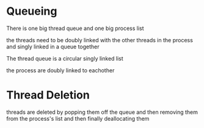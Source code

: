 
# Queueing

There is one big thread queue and one big process list

the threads need to be doubly linked with the other threads in the process and singly linked in a queue together

The thread queue is a circular singly linked list

the process are doubly linked to eachother

# Thread Deletion
threads are deleted by popping them off the queue and then removing them from the process's list and then finally deallocating them



